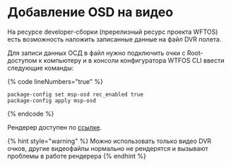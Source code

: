 # Добавление OSD на видео

На ресурсе developer-сборки (пререлизный ресурс проекта WFTOS) есть возможность наложить записанные данные на файл DVR полета.&#x20;

Для записи данных ОСД в файл нужно подключить очки с Root-доступом к компьютеру и в консоли конфигуратора WTFOS CLI ввести следующие команды:&#x20;

{% code lineNumbers="true" %}
```
package-config set msp-osd rec_enabled true
package-config apply msp-osd
```
{% endcode %}

Рендерер доступен по [ссылке](https://knifa-develop.fpv.wtf/osd-overlay).

{% hint style="warning" %}
Можно использовать только видео DVR очков, другие видеофайлы нормально не рендерятся и вызывают проблемы в работе рендерера
{% endhint %}
